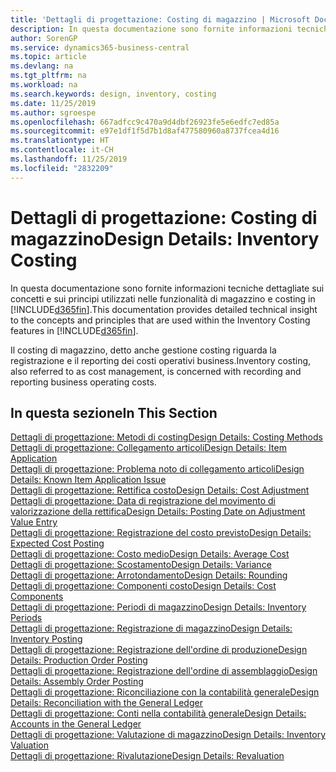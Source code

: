 ```yaml
---
title: 'Dettagli di progettazione: Costing di magazzino | Microsoft Docs'
description: In questa documentazione sono fornite informazioni tecniche dettagliate sui concetti e sui principi utilizzati nelle funzionalità di magazzino e costing in Business Central.
author: SorenGP
ms.service: dynamics365-business-central
ms.topic: article
ms.devlang: na
ms.tgt_pltfrm: na
ms.workload: na
ms.search.keywords: design, inventory, costing
ms.date: 11/25/2019
ms.author: sgroespe
ms.openlocfilehash: 667adfcc9c470a9d4dbf26923fe5e6edfc7ed85a
ms.sourcegitcommit: e97e1df1f5d7b1d8af477580960a8737fcea4d16
ms.translationtype: HT
ms.contentlocale: it-CH
ms.lasthandoff: 11/25/2019
ms.locfileid: "2832209"
---
```

# <a name="design-details-inventory-costing"></a><span data-ttu-id="302d1-103">Dettagli di progettazione: Costing di magazzino</span><span class="sxs-lookup"><span data-stu-id="302d1-103">Design Details: Inventory Costing</span></span>
<span data-ttu-id="302d1-104">In questa documentazione sono fornite informazioni tecniche dettagliate sui concetti e sui principi utilizzati nelle funzionalità di magazzino e costing in [!INCLUDE[d365fin](includes/d365fin_md.md)].</span><span class="sxs-lookup"><span data-stu-id="302d1-104">This documentation provides detailed technical insight to the concepts and principles that are used within the Inventory Costing features in [!INCLUDE[d365fin](includes/d365fin_md.md)].</span></span>  

<span data-ttu-id="302d1-105">Il costing di magazzino, detto anche gestione costing riguarda la registrazione e il reporting dei costi operativi business.</span><span class="sxs-lookup"><span data-stu-id="302d1-105">Inventory costing, also referred to as cost management, is concerned with recording and reporting business operating costs.</span></span>  

## <a name="in-this-section"></a><span data-ttu-id="302d1-106">In questa sezione</span><span class="sxs-lookup"><span data-stu-id="302d1-106">In This Section</span></span>  
[<span data-ttu-id="302d1-107">Dettagli di progettazione: Metodi di costing</span><span class="sxs-lookup"><span data-stu-id="302d1-107">Design Details: Costing Methods</span></span>](design-details-costing-methods.md)  
[<span data-ttu-id="302d1-108">Dettagli di progettazione: Collegamento articoli</span><span class="sxs-lookup"><span data-stu-id="302d1-108">Design Details: Item Application</span></span>](design-details-item-application.md)  
[<span data-ttu-id="302d1-109">Dettagli di progettazione: Problema noto di collegamento articoli</span><span class="sxs-lookup"><span data-stu-id="302d1-109">Design Details: Known Item Application Issue</span></span>](design-details-inventory-zero-level-open-item-ledger-entries.md)  
[<span data-ttu-id="302d1-110">Dettagli di progettazione: Rettifica costo</span><span class="sxs-lookup"><span data-stu-id="302d1-110">Design Details: Cost Adjustment</span></span>](design-details-cost-adjustment.md)  
[<span data-ttu-id="302d1-111">Dettagli di progettazione: Data di registrazione del movimento di valorizzazione della rettifica</span><span class="sxs-lookup"><span data-stu-id="302d1-111">Design Details: Posting Date on Adjustment Value Entry</span></span>](design-details-inventory-adjustment-value-entry-posting-date.md)  
[<span data-ttu-id="302d1-112">Dettagli di progettazione: Registrazione del costo previsto</span><span class="sxs-lookup"><span data-stu-id="302d1-112">Design Details: Expected Cost Posting</span></span>](design-details-expected-cost-posting.md)  
[<span data-ttu-id="302d1-113">Dettagli di progettazione: Costo medio</span><span class="sxs-lookup"><span data-stu-id="302d1-113">Design Details: Average Cost</span></span>](design-details-average-cost.md)  
[<span data-ttu-id="302d1-114">Dettagli di progettazione: Scostamento</span><span class="sxs-lookup"><span data-stu-id="302d1-114">Design Details: Variance</span></span>](design-details-variance.md)  
[<span data-ttu-id="302d1-115">Dettagli di progettazione: Arrotondamento</span><span class="sxs-lookup"><span data-stu-id="302d1-115">Design Details: Rounding</span></span>](design-details-rounding.md)  
[<span data-ttu-id="302d1-116">Dettagli di progettazione: Componenti costo</span><span class="sxs-lookup"><span data-stu-id="302d1-116">Design Details: Cost Components</span></span>](design-details-cost-components.md)  
[<span data-ttu-id="302d1-117">Dettagli di progettazione: Periodi di magazzino</span><span class="sxs-lookup"><span data-stu-id="302d1-117">Design Details: Inventory Periods</span></span>](design-details-inventory-periods.md)  
[<span data-ttu-id="302d1-118">Dettagli di progettazione: Registrazione di magazzino</span><span class="sxs-lookup"><span data-stu-id="302d1-118">Design Details: Inventory Posting</span></span>](design-details-inventory-posting.md)  
[<span data-ttu-id="302d1-119">Dettagli di progettazione: Registrazione dell'ordine di produzione</span><span class="sxs-lookup"><span data-stu-id="302d1-119">Design Details: Production Order Posting</span></span>](design-details-production-order-posting.md)  
[<span data-ttu-id="302d1-120">Dettagli di progettazione: Registrazione dell'ordine di assemblaggio</span><span class="sxs-lookup"><span data-stu-id="302d1-120">Design Details: Assembly Order Posting</span></span>](design-details-assembly-order-posting.md)  
[<span data-ttu-id="302d1-121">Dettagli di progettazione: Riconciliazione con la contabilità generale</span><span class="sxs-lookup"><span data-stu-id="302d1-121">Design Details: Reconciliation with the General Ledger</span></span>](design-details-reconciliation-with-the-general-ledger.md)  
[<span data-ttu-id="302d1-122">Dettagli di progettazione: Conti nella contabilità generale</span><span class="sxs-lookup"><span data-stu-id="302d1-122">Design Details: Accounts in the General Ledger</span></span>](design-details-accounts-in-the-general-ledger.md)  
[<span data-ttu-id="302d1-123">Dettagli di progettazione: Valutazione di magazzino</span><span class="sxs-lookup"><span data-stu-id="302d1-123">Design Details: Inventory Valuation</span></span>](design-details-inventory-valuation.md)  
[<span data-ttu-id="302d1-124">Dettagli di progettazione: Rivalutazione</span><span class="sxs-lookup"><span data-stu-id="302d1-124">Design Details: Revaluation</span></span>](design-details-revaluation.md)
